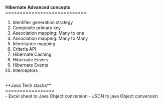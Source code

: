**Hibernate Advanced concepts** <br/>
============================ <br/>
1. Identifier generation strategy
2. Composite primary key
3. Association mapping: Many to one
4. Association mapping: Many to Many
5. Inheritance mapping
6. Criteria API
7. Hibernate Caching
8. Hibernate Envers
9. Hibernate Events
10. Interceptors
<br/>
**Java Tech stacks** <br/>
================= <br/>
- Excel sheet to Java Object conversion
- JSON to java Object conversion